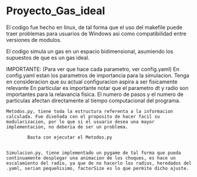 # Proyecto_Gas_ideal
El codigo fue hecho en linux, de tal forma que el uso del makefile puede traer problemas para usuarios de Windows asi como compatibilidad entre versiones de modulos. 


El codigo simula un gas en un espacio bidimensional, asumiendo los supuestos de que es un gas ideal.

IMPORTANTE:  (Para ver que hace cada parametro, ver config.yaml)
        En config.yaml estan los parametros de importancia para la simulacion.
        Tenga en consideracion que su actual configuracion aspira a ser fisicamente relevante
        En particular es importante notar que el parametro dt y radio son importantes para la relavancia fisica.
        El numero de pasos y el numero de particulas afectan directamente al tiempo computacional del programa. 
    
    Metodos.py, tiene toda la estructura referenta a la informacion calculada. Fue diseñada con el proposito de hacer facil su modularizacion, por lo que si el usuario desea una mayor implementacion, no deberia de ser un problema.

            Basta con ejecutar el Metodos.py
            
    
    Simulacion.py, tiene implementado un pygame de tal forma que pueda continuamente desplegar una animacion de los choques, es hace un escalamiento del radio, ya que de no hacerlo los radios, heredados del .yaml, serian pequeñisimo, factorSize es lo que permite dicho ajuste. 